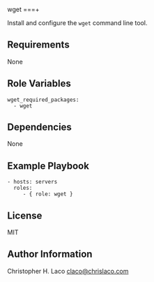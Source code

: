 wget
===+

Install and configure the `wget` command line tool.

Requirements
------------

None

Role Variables
--------------

    wget_required_packages:
      - wget

Dependencies
------------

None

Example Playbook
----------------

    - hosts: servers
      roles:
         - { role: wget }

License
-------

MIT

Author Information
------------------

Christopher H. Laco <claco@chrislaco.com>
